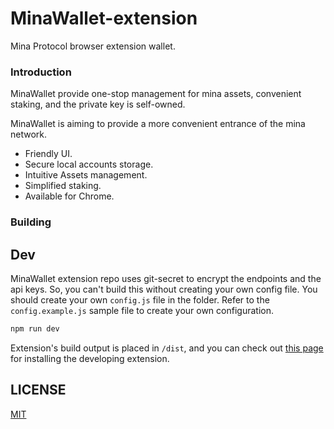 # MinaWallet-extension

Mina Protocol browser extension wallet.

### Introduction

MinaWallet provide one-stop management for mina assets, convenient staking, and the private key is self-owned. 


MinaWallet is aiming to provide a more convenient entrance of the mina network.

- Friendly UI.
- Secure local accounts storage.
- Intuitive Assets management.
- Simplified staking.
- Available for Chrome.

### Building

## Dev
MinaWallet extension repo uses git-secret to encrypt the endpoints and the api keys. So, you can't build this without creating your own config file. You should create your own `config.js` file in the folder. Refer to the `config.example.js` sample file to create your own configuration.
```sh
npm run dev
``` 
Extension's build output is placed in `/dist`, and you can check out [this page](https://developer.chrome.com/extensions/getstarted) for installing the developing extension.  
## LICENSE

[MIT](LICENSE)
